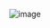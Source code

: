 ![image](https://github.com/JordanKleinbaum/TheYoutubeClone/assets/122086411/70504e7b-b8a6-4d65-97a9-f001b907e5b4)
